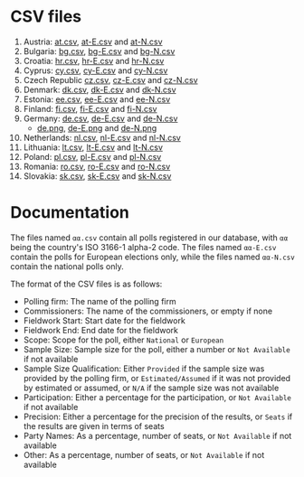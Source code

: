
# CSV files

1. Austria: [at.csv](at.csv), [at-E.csv](at-E.csv) and [at-N.csv](at-N.csv)
1. Bulgaria: [bg.csv](bg.csv), [bg-E.csv](bg-E.csv) and [bg-N.csv](bg-N.csv)
1. Croatia: [hr.csv](hr.csv), [hr-E.csv](hr-E.csv) and [hr-N.csv](hr-N.csv)
1. Cyprus: [cy.csv](cy.csv), [cy-E.csv](cy-E.csv) and [cy-N.csv](cy-N.csv)
1. Czech Republic [cz.csv](cz.csv), [cz-E.csv](cz-E.csv) and [cz-N.csv](cz-N.csv)
1. Denmark: [dk.csv](dk.csv), [dk-E.csv](dk-E.csv) and [dk-N.csv](dk-N.csv)
1. Estonia: [ee.csv](ee.csv), [ee-E.csv](ee-E.csv) and [ee-N.csv](ee-N.csv)
1. Finland: [fi.csv](fi.csv), [fi-E.csv](fi-E.csv) and [fi-N.csv](fi-N.csv)
1. Germany: [de.csv](de.csv), [de-E.csv](de-E.csv) and [de-N.csv](de-N.csv)
   * [de.png](de.png), [de-E.png](de-E.png) and [de-N.png](de-N.png)
1. Netherlands: [nl.csv](nl.csv), [nl-E.csv](nl-E.csv) and [nl-N.csv](nl-N.csv)
1. Lithuania: [lt.csv](lt.csv), [lt-E.csv](lt-E.csv) and [lt-N.csv](lt-N.csv)
1. Poland: [pl.csv](pl.csv), [pl-E.csv](pl-E.csv) and [pl-N.csv](pl-N.csv)
1. Romania: [ro.csv](ro.csv), [ro-E.csv](ro-E.csv) and [ro-N.csv](ro-N.csv)
1. Slovakia: [sk.csv](sk.csv), [sk-E.csv](sk-E.csv) and [sk-N.csv](sk-N.csv)

# Documentation

The files named `αα.csv` contain all polls registered in our database, with
`αα` being the country's ISO 3166-1 alpha-2 code. The files named `αα-E.csv`
contain the polls for European elections only, while the files named `αα-N.csv`
contain the national polls only.

The format of the CSV files is as follows:

* Polling firm: The name of the polling firm
* Commissioners: The name of the commissioners, or empty if none
* Fieldwork Start: Start date for the fieldwork
* Fieldwork End: End date for the fieldwork
* Scope: Scope for the poll, either `National` or `European`
* Sample Size: Sample size for the poll, either a number or `Not Available` if not available
* Sample Size Qualification: Either `Provided` if the sample size was provided by the polling firm, or `Estimated/Assumed` if it was not provided by estimated or assumed, or `N/A` if the sample size was not available
* Participation: Either a percentage for the participation, or `Not Available` if not available
* Precision: Either a percentage for the precision of the results, or `Seats` if the results are given in terms of seats
* Party Names: As a percentage, number of seats, or `Not Available` if not available
* Other: As a percentage, number of seats, or `Not Available` if not available
